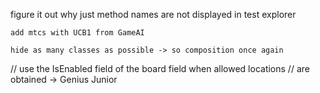 figure it out why just method names are not displayed in test explorer

	add mtcs with UCB1 from GameAI

	hide as many classes as possible -> so composition once again	

// use the IsEnabled field of the board field when allowed locations
// are obtained -> Genius Junior

